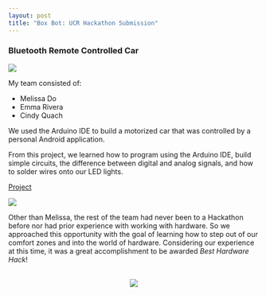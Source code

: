 ```yaml
---
layout: post
title: "Box Bot: UCR Hackathon Submission"
---
```


### Bluetooth Remote Controlled Car

<img src="{{ site.url }}/assets/Files/BoxBot/BoxBot.JPG"/>

My team consisted of:
* Melissa Do
* Emma Rivera
* Cindy Quach

We used the Arduino IDE to build a motorized car that was controlled by a personal Android application.

From this project, we learned how to program using the Arduino IDE, build simple circuits, the difference between digital and analog signals, and how to solder wires onto our LED lights.

[Project](https://devpost.com/software/box-bot)


<img src="{{ site.url }}/assets/Files/BoxBot/Award.JPG"/>


Other than Melissa, the rest of the team had never been to a Hackathon before nor had prior experience with working with hardware. So we approached this opportunity with the goal of learning how to step out of our comfort zones and into the world of hardware. Considering our experience at this time, it was a great accomplishment to be awarded *Best Hardware Hack*!

<br/>

<div align="center">
   <img src="{{ site.url }}/assets/Files/BoxBot/BoxBot.gif"/>
</div>
